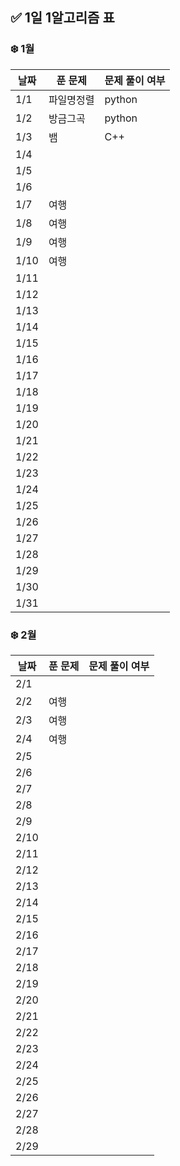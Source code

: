 ## ✅ 1일 1알고리즘 표

### ❄️ 1월

| 날짜 | 푼 문제    | 문제 풀이 여부 |
| ---- | ---------- | -------------- |
| 1/1  | 파일명정렬 | python         |
| 1/2  | 방금그곡   | python         |
| 1/3  | 뱀         | C++            |
| 1/4  |            |                |
| 1/5  |            |                |
| 1/6  |            |                |
| 1/7  | 여행       |                |
| 1/8  | 여행       |                |
| 1/9  | 여행       |                |
| 1/10 | 여행       |                |
| 1/11 |            |                |
| 1/12 |            |                |
| 1/13 |            |                |
| 1/14 |            |                |
| 1/15 |            |                |
| 1/16 |            |                |
| 1/17 |            |                |
| 1/18 |            |                |
| 1/19 |            |                |
| 1/20 |            |                |
| 1/21 |            |                |
| 1/22 |            |                |
| 1/23 |            |                |
| 1/24 |            |                |
| 1/25 |            |                |
| 1/26 |            |                |
| 1/27 |            |                |
| 1/28 |            |                |
| 1/29 |            |                |
| 1/30 |            |                |
| 1/31 |            |                |

### ❄️ 2월

| 날짜 | 푼 문제 | 문제 풀이 여부 |
| ---- | ------- | -------------- |
| 2/1  |         |                |
| 2/2  | 여행    |                |
| 2/3  | 여행    |                |
| 2/4  | 여행    |                |
| 2/5  |         |                |
| 2/6  |         |                |
| 2/7  |         |                |
| 2/8  |         |                |
| 2/9  |         |                |
| 2/10 |         |                |
| 2/11 |         |                |
| 2/12 |         |                |
| 2/13 |         |                |
| 2/14 |         |                |
| 2/15 |         |                |
| 2/16 |         |                |
| 2/17 |         |                |
| 2/18 |         |                |
| 2/19 |         |                |
| 2/20 |         |                |
| 2/21 |         |                |
| 2/22 |         |                |
| 2/23 |         |                |
| 2/24 |         |                |
| 2/25 |         |                |
| 2/26 |         |                |
| 2/27 |         |                |
| 2/28 |         |                |
| 2/29 |         |                |

